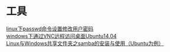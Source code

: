 










# 工具
[linux下passwd命令设置修改用户密码](https://www.cnblogs.com/Alanf/p/7994324.html)<br>
[windows下通过VNC远程访问桌面Ubuntu14.04](https://blog.csdn.net/jiangchao3392/article/details/73251175)<br>
[Linux与Windows共享文件夹之samba的安装与使用（Ubuntu为例）](https://www.cnblogs.com/gzdaijie/p/5194033.html)<br>

